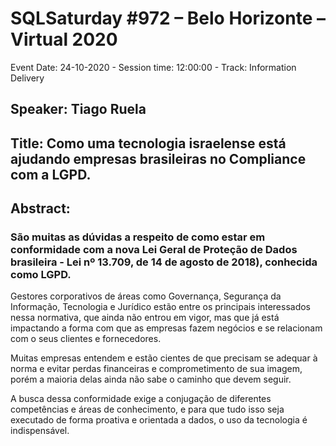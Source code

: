 # SQLSaturday #972 – Belo Horizonte – Virtual 2020
Event Date: 24-10-2020 - Session time: 12:00:00 - Track: Information Delivery
## Speaker: Tiago Ruela
## Title: Como uma tecnologia israelense está ajudando empresas brasileiras no Compliance com a LGPD.
## Abstract:
### São muitas as dúvidas a respeito de como estar em conformidade com a nova Lei Geral de Proteção de Dados brasileira - Lei nº 13.709, de 14 de agosto de 2018), conhecida como LGPD. 

Gestores corporativos de áreas como Governança, Segurança da Informação, Tecnologia e Jurídico estão entre os principais interessados nessa normativa, que ainda não entrou em vigor, mas que já está impactando a forma com que as empresas fazem negócios e se relacionam com o seus clientes e fornecedores.

Muitas empresas entendem e estão cientes de que precisam se adequar à norma e evitar perdas financeiras e comprometimento de sua imagem, porém a maioria delas ainda não sabe o caminho que devem seguir.

A busca dessa conformidade exige a conjugação de diferentes competências e áreas de conhecimento, e para que tudo isso seja executado de forma proativa e orientada a dados, o uso da tecnologia é indispensável.

